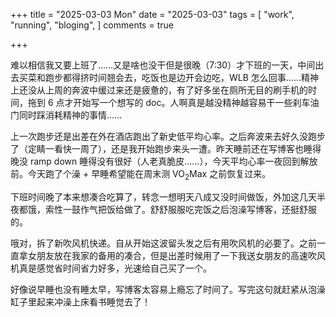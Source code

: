 +++
title = "2025-03-03 Mon"
date = "2025-03-03"
tags = [
    "work",
    "running",
    "bloging",
]
comments = true

+++

难以相信我又要上班了……又是啥也没干但是很晚（7:30）才下班的一天，中间出去买菜和跑步都得挤时间翘会去，吃饭也是边开会边吃，WLB 怎么回事……精神上还没从上周的奔波中缓过来还是疲惫的，有了好多坐在厕所无目的刷手机的时间，拖到 6 点才开始写一个想写的 doc。人啊真是越没精神越容易干一些刹车油门同时踩消耗精神的事情……

上一次跑步还是出差在外在酒店跑出了新史低平均心率。之后奔波来去好久没跑步了（定睛一看快一周了），还是我开始跑步来头一遭。昨天睡前还在写博客也睡得晚没 ramp down 睡得没有很好（人老真脆皮……），今天平均心率一夜回到解放前。今天跑了个澡 + 早睡希望能在周末测 VO<sub>2</sub>Max 之前恢复过来。

下班时间晚了本来想凑合吃算了，转念一想明天八成又没时间做饭，外加这几天半夜都饿，索性一鼓作气把饭给做了。舒舒服服吃完饭之后泡澡写博客，还挺舒服的。

哦对，拆了新吹风机快递。自从开始这波留头发之后有用吹风机的必要了。之前一直拿女朋友放在我家的备用的凑合，但是出差时候用了一下我送女朋友的高速吹风机真是感觉省时间省力好多，光速给自己买了一个。

好像说早睡也没有睡太早，写博客太容易上瘾忘了时间了。写完这句就赶紧从泡澡缸子里起来冲澡上床看书睡觉去了！